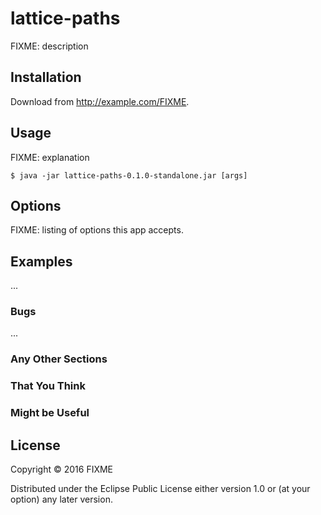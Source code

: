 # lattice-paths

FIXME: description

## Installation

Download from http://example.com/FIXME.

## Usage

FIXME: explanation

    $ java -jar lattice-paths-0.1.0-standalone.jar [args]

## Options

FIXME: listing of options this app accepts.

## Examples

...

### Bugs

...

### Any Other Sections
### That You Think
### Might be Useful

## License

Copyright © 2016 FIXME

Distributed under the Eclipse Public License either version 1.0 or (at
your option) any later version.
